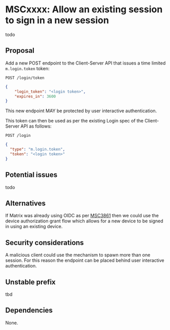 # MSCxxxx: Allow an existing session to sign in a new session

todo

## Proposal

Add a new POST endpoint to the Client-Server API that issues a time limited `m.login.token` token:

`POST /login/token`

```json
{
    "login_token": "<login token>",
    "expires_in": 3600
}
```

This new endpoint MAY be protected by user interactive authentication.

This token can then be used as per the existing Login spec of the Client-Server API as follows:

`POST /login`

```json
{
  "type": "m.login.token",
  "token": "<login token>"
}
```

## Potential issues

todo

## Alternatives

If Matrix was already using OIDC as per [MSC3861](https://github.com/matrix-org/matrix-spec-proposals/pull/3861) then we could use the device authorization grant flow which allows for a new device to be signed in using an existing device.

## Security considerations

A malicious client could use the mechanism to spawn more than one session. For this reason the endpoint can be placed behind user interactive authentication.

## Unstable prefix

tbd

## Dependencies

None.
